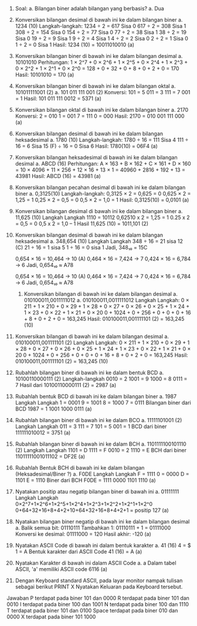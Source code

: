 1.	Soal: 
    a.	Bilangan biner adalah bilangan yang berbasis?
    a.	Dua

2. Konversikan bilangan desimal di bawah ini ke dalam bilangan biner 
    a. 	1234 (10)
    Langkah-langkah: 
    1234 ÷ 2 = 617 Sisa  0 
    617 ÷ 2 = 308 Sisa  1
    308 ÷ 2 = 154 Sisa  0 
    154 ÷ 2 = 77 Sisa  0 
    77 ÷ 2 = 38 Sisa  1 
    38 ÷ 2 = 19 Sisa  0 
    19 ÷ 2 = 9 Sisa  1 
    9 ÷ 2 = 4 Sisa  1 
    4 ÷ 2 = 2 Sisa  0 
    2 ÷ 2 = 1 Sisa  0 
    1 ÷ 2 = 0 Sisa  1 
    Hasil: 1234 (10) = 10011010010 (a)

3.  Konversikan bilangan biner di bawah ini ke dalam bilangan desimal 
    a. 10101010 
    Perhitungan: 
    1 × 2^7 + 0 × 2^6 + 1 × 2^5 + 0 × 2^4 + 1 × 2^3 + 0 × 2^2 + 1 × 2^1 + 0 × 2^0 
    = 128 + 0 + 32 + 0 + 8 + 0 + 2 + 0 
    = 170 
    Hasil: 10101010 = 170 (a) 

4.	Konversikan bilangan biner di bawah ini ke dalam bilangan oktal 
    a. 101011111001 (2) 
    a.	101 011 111 001 (2) 
    Konversi: 
    101 = 5 
    011 = 3 
    111 = 7 
    001 = 1 
    Hasil: 101 011 111 0012 = 5371 (a)

5.	Konversikan bilangan oktal di bawah ini ke dalam bilangan biner 
    a.	2170 
    Konversi: 
    2 = 010 
    1 = 001 
    7 = 111 
    0 = 000 
    Hasil: 2170 = 010 001 111 000 (a)

6.	Konversikan bilangan desimal di bawah ini ke dalam bilangan heksadesimal 
    a.	1780 (10) 
    Langkah-langkah: 
    1780 ÷ 16 = 111 Sisa   4 
    111 ÷ 16 = 6 Sisa   15 
    (F) ÷ 16 = 0 Sisa   6 
    Hasil: 1780(10) = 06F4 (a)

7.	Konversikan bilangan heksadesimal di bawah ini ke dalam bilangan desimal 
    a.	ABCD (16) 
    Perhitungan: A × 163 + B × 162 + C × 161 + D × 160
    = 10 × 4096 + 11 × 256 + 12 × 16 + 13 × 1 
    = 40960 + 2816 + 192 + 13 = 43981
    Hasil: ABCD (16) = 43981 (a)

8.	Konversikan bilangan pecahan desimal di bawah ini ke dalam bilangan biner 
    a.	0,3125(10) 
    Langkah-langkah: 
    0,3125 × 2 = 0,625 = 0 
    0,625 × 2 = 1,25 = 1 
    0,25 × 2 = 0,5 = 0 
    0,5 × 2 = 1,0 = 1 
    Hasil: 0,3125(10) = 0,0101 (a)

9.	Konversikan bilangan desimal di bawah ini ke dalam bilangan biner 
    a.	11,625 (10)
    Langkah Langkah
    1110  = 10112
    0,62510  x 2 = 1,25 = 1
    0.25 x 2 = 0,5 = 0
    0,5 x 2 = 1,0 – 1
    Hasil 11,625 (10) = 1011,101 (2)

10.	Konversikan bilangan desimal di bawah ini ke dalam bilangan heksadesimal 
    a.	348,654 (10) 
    Langkah Langkah
    348 ÷ 16 = 21 sisa 12 (C)
    21 ÷ 16 = 1 sisa 5
    1 ÷ 16 = 0 sisa 1
    Jadi, 348₁₀ = 15C
    
    0,654 × 16 = 10,464 → 10 (A)
    0,464 × 16 = 7,424 → 7
    0,424 × 16 = 6,784 → 6
    Jadi, 0,654₁₀ ≈ A78

    0,654 × 16 = 10,464 → 10 (A)
    0,464 × 16 = 7,424 → 7
    0,424 × 16 = 6,784 → 6
    Jadi, 0,654₁₀ ≈ A78
    1.	Konversikan bilangan di bawah ini ke dalam bilangan desimal 
    a. 010100011,0011111012
    a.	010100011,0011111012 
    Langkah Langkah: 
    0 × 211 + 1 × 210 + 0 × 29 + 1 × 28 + 0 × 27 + 0 × 26 + 0 × 25 + 1 × 24 + 1 × 23 + 0 × 22 + 1 × 21 + 0 × 20 
    0 + 1024 + 0 + 256 + 0 + 0 + 0 + 16 + 8 + 0 + 2 + 0 = 163,245 
    Hasil: 010100011,001111101 (2) = 163,245 (10)

11.	Konversikan bilangan di bawah ini ke dalam bilangan desimal 
    a. 010100011,001111101 (2)
    Langkah Langkah: 
    0 × 211 + 1 × 210 + 0 × 29 + 1 × 28 + 0 × 27 + 0 × 26 + 0 × 25 + 1 × 24 + 1 × 23 + 0 × 22 + 1 × 21 + 0 × 20 
    0 + 1024 + 0 + 256 + 0 + 0 + 0 + 16 + 8 + 0 + 2 + 0 = 163,245 
    Hasil: 010100011,001111101 (2) = 163,245 (10)

12.	Rubahlah bilangan biner di bawah ini ke dalam bentuk BCD 
    a.	10100110000111  (2) 
    Langkah-langkah
    0010 = 2
    1001 = 9
    1000 = 8
    0111 = 7
    Hasil dari 10100110000111 (2) = 2987 (a)

13.	Rubahlah bentuk BCD di bawah ini ke dalam bilangan biner 
    a.	1987
    Langkah Langkah
    1 = 0001
    9 = 1001
    8 = 1000
    7 = 0111
    Bilangan biner dari BCD 1987 =  1 1001 1000 0111 (a)

14.	Rubahlah bilangan biner di bawah ini ke dalam BCO 
    a.	11111101001 (2)
    Langkah Langkah
    011 = 3
    111 = 7
    101	= 5
    001	= 1
    BCD dari biner 111111010012 = 3751 (a)

15.	Rubahlah bilangan biner di bawah ini ke dalam BCH 
    a.	1101111100101110 (2)
    Langkah Langkah
    1101 = D
    1111 = F
    0010 = 2
    1110 = E
    BCH dari biner 11011111001011102 = DF2E (a)

16.	Rubahlah Bentuk BCH di bawah ini ke dalam bilangan (Heksadesimal/Biner ?)
    a.	F0DE
    Langkah Langkah
    F = 1111
    0 = 0000
    D = 1101
    E = 1110
    Biner dari BCH F0DE = 1111 0000 1101 1110 (a)

17.	Nyatakan positip atau negatip bilangan biner di bawah ini 
    a.	01111111
    Langkah Langkah
    0×2^7+1×2^6+1×2^5+1×2^4+1×2^3+1×2^2+1×2^1+1×2^0
    0+64+32+16+8+4+2+10+64+32+16+8+4+2+1
    = positip 127 (a)

18.	Nyatakan bilangan biner negatip di bawah ini ke dalam bilangan desimal 
    a.	Balik semua bit: 01110111
    Tambahkan 1: 01110111 + 1 = 01111000
    Konversi ke desimal: 01111000 = 120
    Hasil akhir: -120 (a)

19.	Nyatakan ASCII Code di bawah ini dalam bentuk karakter 
    a.	41 (16)
    4 = $
    1 = A
    Bentuk karakter dari ASCII Code 41 (16) = A (a)

20.	Nyatakan Karakter di bawah ini dalam ASCII Code 
    a.	a
    Dalam tabel ASCII, 'a' memiliki ASCII code 6116 (a)

21.	Dengan Keyboard standard ASCII, pada layar monitor nampak tulisan sebagai berikut PRINT X Nyatakan Keluaran pada Keyboard tersebut.

Jawaban
	P terdapat pada biner 101 dan 0000
	R terdapat pada biner 101 dan 0010
	I  terdapat pada biner 100 dan 1001
	N terdapat pada biner 100 dan 1110
	T terdapat pada biner 101 dan 0100
	Space terdapat pada biner 010 dan 0000
	X terdapat pada biner  101 1000

